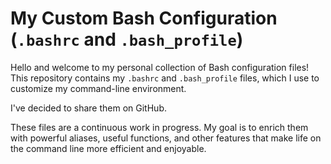 

# My Custom Bash Configuration (`.bashrc` and `.bash_profile`)

Hello and welcome to my personal collection of Bash configuration files\! This repository contains my `.bashrc` and `.bash_profile` files, which I use to customize my command-line environment.

I've decided to share them on GitHub.

These files are a continuous work in progress. My goal is to enrich them with powerful aliases, useful functions, and other features that make life on the command line more efficient and enjoyable.




